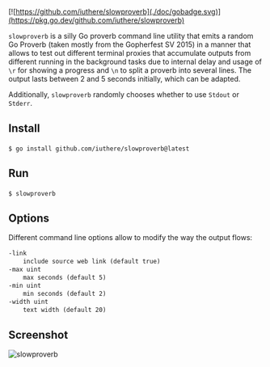 [![https://github.com/iuthere/slowproverb](./doc/gobadge.svg)](https://pkg.go.dev/github.com/iuthere/slowproverb)

`slowproverb` is a silly Go proverb command line utility that emits a random Go Proverb (taken mostly from the Gopherfest SV 2015) in a manner that allows to test out different terminal proxies that accumulate outputs from different running in the background tasks due to internal delay and usage of `\r` for showing a progress and `\n` to split a proverb into several lines. The output lasts between 2 and 5 seconds initially, which can be adapted.

Additionally, `slowproverb` randomly chooses whether to use `Stdout` or `Stderr`.

## Install

`$ go install github.com/iuthere/slowproverb@latest`

## Run

`$ slowproverb`

## Options

Different command line options allow to modify the way the output flows:

```shell
-link
    include source web link (default true)
-max uint
    max seconds (default 5)
-min uint
    min seconds (default 2)
-width uint
    text width (default 20)
```

## Screenshot

![slowproverb](https://user-images.githubusercontent.com/8169082/115772765-7ee35800-a37d-11eb-9d6d-b2911b1f7d07.gif)

